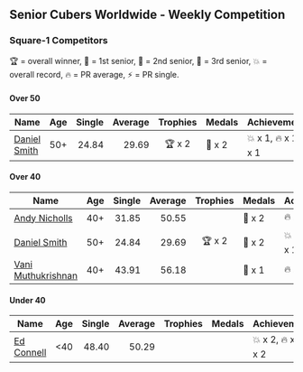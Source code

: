 ## Senior Cubers Worldwide - Weekly Competition
### Square-1 Competitors

🏆 = overall winner, 🥇 = 1st senior, 🥈 = 2nd senior, 🥉 = 3rd senior, 💥 = overall record, 🔥 = PR average, ⚡ = PR single.

#### Over 50

| Name | Age | Single | Average | Trophies | Medals | Achievements |
| -- | :--: | --: | --: | :--: | :-- | :-- |
| [Daniel Smith](../../persons/daniel_smith/sq1.md) | 50+ | 24.84 | 29.69 | 🏆 x 2 | 🥇 x 2 | 💥 x 1, 🔥 x 1, ⚡ x 1 |

#### Over 40

| Name | Age | Single | Average | Trophies | Medals | Achievements |
| -- | :--: | --: | --: | :--: | :-- | :-- |
| [Andy Nicholls](../../persons/andy_nicholls/sq1.md) | 40+ | 31.85 | 50.55 |  | 🥈 x 2 | 🔥 x 1, ⚡ x 2 |
| [Daniel Smith](../../persons/daniel_smith/sq1.md) | 50+ | 24.84 | 29.69 | 🏆 x 2 | 🥇 x 2 | 💥 x 1, 🔥 x 1, ⚡ x 1 |
| [Vani Muthukrishnan](../../persons/vani_muthukrishnan/sq1.md) | 40+ | 43.91 | 56.18 |  | 🥉 x 1 | 🔥 x 1, ⚡ x 1 |

#### Under 40

| Name | Age | Single | Average | Trophies | Medals | Achievements |
| -- | :--: | --: | --: | :--: | :-- | :-- |
| [Ed Connell](../../persons/ed_connell/sq1.md) | <40 | 48.40 | 50.29 |  |  | 💥 x 2, 🔥 x 1, ⚡ x 2 |


<!-- Global site tag (gtag.js) - Google Analytics -->
<script async src="https://www.googletagmanager.com/gtag/js?id=UA-86348435-3"></script>
<script>window.dataLayer = window.dataLayer || []; function gtag() {dataLayer.push(arguments);} gtag('js', new Date()); gtag('config', 'UA-86348435-3');</script>
